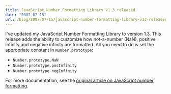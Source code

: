 ```yaml
---
title: JavaScript Number Formatting Library v1.3 released
date: "2007-07-15"
url: /blog/2007/07/15/javascript-number-formatting-library-v13-released/
---
```


I've updated my JavaScript Number Formatting Library to version 1.3. This release adds the ability to customize how not-a-number (NaN), positive infinity and negative infinity are formatted. All you need to do is set the appropriate constant in `Number.prototype`:

*   `Number.prototype.NaN`
*   `Number.prototype.posInfinity`
*   `Number.prototype.negInfinity`

For more documentation, see the [original article on JavaScript number formatting][1].

 [1]: http://www.xaprb.com/blog/2006/01/05/javascript-number-formatting/
